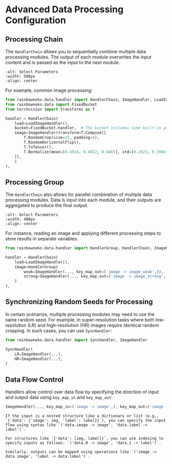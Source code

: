 # Advanced Data Processing Configuration

## Processing Chain

The `HandlerChain` allows you to sequentially combine multiple data processing modules. The output of each module overwrites the input content and is passed as the input to the next module.

```{image} ../../imgs/handler_chain.svg
:alt: Select Parameters
:width: 500px
:align: center
```

For example, common image processing:

```python
from rainbowneko.data.handler import HandlerChain, ImageHandler, LoadImageHandler
from rainbowneko.data import FixedBucket
from torchvision import transforms as T

handler = HandlerChain(
    load=LoadImageHandler(),
    bucket=FixedBucket.handler,  # The bucket includes some built-in processing modules
    image=ImageHandler(transform=T.Compose([
        T.RandomCrop(size=32, padding=4),
        T.RandomHorizontalFlip(),
        T.ToTensor(),
        T.Normalize(mean=[0.4914, 0.4822, 0.4465], std=[0.2023, 0.1994, 0.2010]),
    ]),
    )
),
```

## Processing Group

The `HandlerChain` also allows for parallel combination of multiple data processing modules. Data is input into each module, and their outputs are aggregated to produce the final output.

```{image} ../../imgs/handler_group.svg
:alt: Select Parameters
:width: 400px
:align: center
```

For instance, reading an image and applying different processing steps to store results in separate variables:

```python
from rainbowneko.data.handler import HandlerGroup, HandlerChain, ImageHandler, LoadImageHandler

handler = HandlerChain(
    load=LoadImageHandler(),
    image=HandlerGroup(
        weak=ImageHandler(..., key_map_out=('image -> image_weak',)),
        strong=ImageHandler(..., key_map_out=('image -> image_strong',)),
    )
),
```

## Synchronizing Random Seeds for Processing

In certain scenarios, multiple processing modules may need to use the same random seed. For example, in super-resolution tasks where both low-resolution (LR) and high-resolution (HR) images require identical random cropping. In such cases, you can use `SyncHandler`:

```python
from rainbowneko.data.handler import SyncHandler, ImageHandler

SyncHandler(
    LR=ImageHandler(...),
    HR=ImageHandler(...),
)
```

## Data Flow Control

Handlers allow control over data flow by specifying the direction of input and output data using `key_map_in` and `key_map_out`:
```python
ImageHandler(..., key_map_in=('image -> image',), key_map_out=('image -> image_weak',))
```

```{tip}
If the input is a nested structure like a dictionary or list (e.g., `{'data': {'image': img, 'label': label}}`), you can specify the input flow using syntax like `('data.image -> image', 'data.label -> label')`.

For structures like `{'data': [img, label]}`, you can use indexing to specify inputs as follows: `('data.0 -> image', 'data.1 -> label')`.

Similarly, outputs can be mapped using operations like `('image -> data.image', 'label -> data.label')`.
```